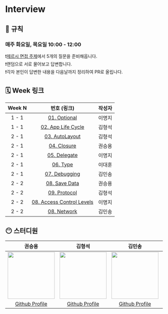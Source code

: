 # Interview
## 🚫 규칙
### 매주 화요일, 목요일 10:00 - 12:00
❗️[제르시 면접 주제](https://github.com/JeaSungLEE/iOSInterviewquestions)에서 5개의 질문을 준비해옵니다. <br>
❗️랜덤으로 서로 물어보고 답변합니다. <br>
❗️각자 본인이 답변한 내용을 다음날까지 정리하여 PR로 올립나다. <br>

## 🗓️ Week 링크
| Week N | 번호 (링크) | 작성자 | 
|:--:|:--:|:--:|
| 1 - 1 | [01. Optional]() | 이명지 |
| 1 - 1 | [02. App Life Cycle]() | 김형석 | 
| 2 - 1 | [03. AutoLayout](https://github.com/TodayStudy-iOS/Interview/pull/13)  | 김형석 | 
| 2 - 1 | [04. Closure](https://github.com/TodayStudy-iOS/Interview/pull/18)  | 권승용 | 
| 2 - 1 | [05. Delegate]()  | 이명지 | 
| 2 - 1 | [06. Type]()  | 이대훈 | 
| 2 - 1 | [07. Debugging](https://github.com/TodayStudy-iOS/Interview/pull/12)  | 김민송 | 
| 2 - 2 | [08. Save Data](https://github.com/TodayStudy-iOS/Interview/pull/19)  | 권승용 | 
| 2 - 2 | [09. Protocol]()  | 김형석 | 
| 2 - 2 | [08. Access Control Levels]()  | 이명지 | 
| 2 - 2 | [08. Network](https://github.com/TodayStudy-iOS/Interview/pull/20)  | 김민송 | 

## 😶 스터디원
| 권승용 | 김형석 | 김민송 | 이명지 | 이대훈 |
| :-------: | :--------: | :--------: | :--------: | :--------: |
| <Img src = "https://avatars.githubusercontent.com/u/22342277?v=4"  width="150" height="150"> |  <Img src = "https://avatars.githubusercontent.com/u/102458207?v=4"  width="150" height="150"> | <Img src = "https://avatars.githubusercontent.com/u/124889931?v=4"  width="150" height="150"> | <Img src = "https://avatars.githubusercontent.com/u/109843103?v=4"  width="150" height="150"> | <Img src = "https://private-avatars.githubusercontent.com/u/43189761?v=4"  width="150" height="150"> |
|[Github Profile](https://github.com/ericKwon95) | [Github Profile](https://github.com/NeoSelf1) | [Github Profile](https://github.com/mint3382) | [Github Profile](https://github.com/zzangmmz) | [Github Profile](https://github.com/Hoon94) |

